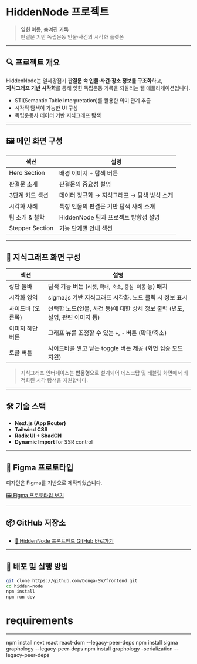 # HiddenNode 프로젝트

> **잊힌 이름, 숨겨진 기록**  
> 판결문 기반 독립운동 인물·사건의 시각화 플랫폼

---

## 🔍 프로젝트 개요

HiddenNode는 일제강점기 **판결문 속 인물·사건·장소 정보를 구조화**하고,  
**지식그래프 기반 시각화**를 통해 잊힌 독립운동 기록을 되살리는 웹 애플리케이션입니다.

- STI(Semantic Table Interpretation)를 활용한 의미 관계 추출
- 시각적 탐색이 가능한 UI 구성
- 독립운동사 데이터 기반 지식그래프 탐색

---

## 🖼️ 메인 화면 구성

| 섹션 | 설명 |
|------|------|
| Hero Section | 배경 이미지 + 탐색 버튼 |
| 판결문 소개 | 판결문의 중요성 설명 |
| 3단계 카드 섹션 | 데이터 정규화 → 지식그래프 → 탐색 방식 소개 |
| 시각화 사례 | 특정 인물의 판결문 기반 탐색 사례 소개 |
| 팀 소개 & 철학 | HiddenNode 팀과 프로젝트 방향성 설명 |
| Stepper Section | 기능 단계별 안내 섹션 |

---

## 🧠 지식그래프 화면 구성


| 섹션 | 설명 |
|------|------|
| 상단 툴바 | 탐색 기능 버튼 (`리셋`, `확대`, `축소`, `중심 이동` 등) 배치 |
| 시각화 영역 | sigma.js 기반 지식그래프 시각화. 노드 클릭 시 정보 표시 |
| 사이드바 (오른쪽) | 선택한 노드(인물, 사건 등)에 대한 상세 정보 출력 (년도, 설명, 관련 이미지 등) |
| 이미지 하단 버튼 | 그래프 뷰를 조정할 수 있는 `+`, `-` 버튼 (확대/축소) |
| 토글 버튼 | 사이드바를 열고 닫는 toggle 버튼 제공 (화면 집중 모드 지원) |

> 지식그래프 인터페이스는 **반응형**으로 설계되어 데스크탑 및 태블릿 화면에서 최적화된 시각 탐색을 지원합니다.

---

## 🛠️ 기술 스택

- **Next.js (App Router)**
- **Tailwind CSS**
- **Radix UI + ShadCN**
- **Dynamic Import** for SSR control

---

## 🧩 Figma 프로토타입

디자인은 Figma를 기반으로 제작되었습니다.

[🖼️ Figma 프로토타입 보기](https://www.figma.com/design/nUWkq3RUz0uDMKt7DdBsbx/%EB%8F%85%EB%A6%BD%ED%8C%90%EA%B2%B0%EB%AC%B8?node-id=168-412&p=f&t=YUW3n9AmeuGdd019-0)

---

## 📦 GitHub 저장소

- [🔗 HiddenNode 프론트엔드 GitHub 바로가기](https://github.com/dau-J/frontend-hiddennode.git)

---

## 🚀 배포 및 실행 방법

```bash
git clone https://github.com/Donga-SW/frontend.git
cd hidden-node
npm install
npm run dev
```

# requirements
-----------------------------------------------------------------------
npm install next react react-dom --legacy-peer-deps
npm install sigma graphology --legacy-peer-deps
npm install graphology -serialization --legacy-peer-deps
